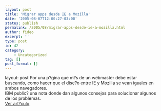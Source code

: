 ```yaml
---
layout: post
title: 'Migrar apps desde IE a Mozilla'
date: '2005-08-07T12:00:27-03:00'
status: publish
permalink: /2005/08/migrar-apps-desde-ie-a-mozilla.html
author: fideo
excerpt: ''
type: post
id: 42
category:
    - Uncategorized
tag: []
post_format: []
---
```

layout: post
Por una p?gina que m?s de un webmaster debe estar buscando, como hacer que el dise?o entre IE y Mozilla se vean iguales en ambos navegadores.  
IBM public? una nota donde dan algunos consejos para solucionar algunos de los problemas.  
[Ver art?culo](http://www-128.ibm.com/developerworks/web/library/wa-ie2mozgd/)